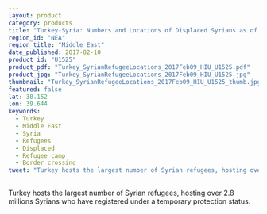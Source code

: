 ```yaml
---
layout: product
category: products
title: "Turkey-Syria: Numbers and Locations of Displaced Syrians as of Feb 09 2017"
region_id: "NEA"
region_title: "Middle East"
date_published: 2017-02-10
product_id: "U1525"
product_pdf: "Turkey_SyrianRefugeeLocations_2017Feb09_HIU_U1525.pdf"
product_jpg: "Turkey_SyrianRefugeeLocations_2017Feb09_HIU_U1525.jpg"
thumbnail: "Turkey_SyrianRefugeeLocations_2017Feb09_HIU_U1525_thumb.jpg"
featured: false
lat: 38.152
lon: 39.644
keywords:
  - Turkey
  - Middle East
  - Syria
  - Refugees
  - Displaced
  - Refugee camp
  - Border crossing
tweet: "Turkey hosts the largest number of Syrian refugees, hosting over 2.8 millions Syrians who have registered under a temporary protection status."
---
```

Turkey hosts the largest number of Syrian refugees, hosting over 2.8 millions Syrians who have registered under a temporary protection status.

